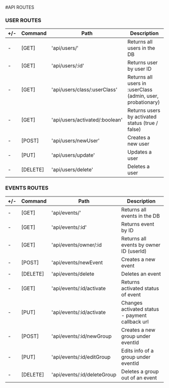 #API ROUTES

### USER ROUTES
| +/- | Command  | Path                           | Description                                                 |
| --- | -------- | ------------------------------ | ----------------------------------------------------------- |
| -   | [GET]    | 'api/users/'                   | Returns all users in the DB                                 |
| -   | [GET]    | 'api/users/:id'                | Returns user by user ID                                     |
| -   | [GET]    | 'api/users/class/:userClass'   | Returns all users in :userClass (admin, user, probationary) |
| -   | [GET]    | 'api/users/activated/:boolean' | Returns users by activated status (true / false)            |
| -   | [POST]   | 'api/users/newUser'            | Creates a new user                                          |
| -   | [PUT]    | 'api/users/update'             | Updates a user                                              |
| -   | [DELETE] | 'api/users/delete'             | Deletes a user                                              |


### EVENTS ROUTES
| +/- | Command  | Path                           | Description                                                 |
| --- | -------- | ------------------------------ | ----------------------------------------------------------- |
| -   | [GET]    | 'api/events/'                  | Returns all events in the DB                                |
| -   | [GET]    | 'api/events/:id'               | Returns event by ID                                         |
| -   | [GET]    | 'api/events/owner/:id          | Returns all events by owner ID (userId)                     |
| -   | [POST]   | 'api/events/newEvent           | Creates a new event                                         |
| -   | [DELETE] | 'api/events/delete             | Deletes an event                                            |
| -   | [GET]    | 'api/events/:id/activate       | Returns activated status of event                           |
| -   | [PUT]    | 'api/events/:id/activate       | Changes activated status - payment callback url             |
| -   | [POST]   | 'api/events/:id/newGroup       | Creates a new group under eventId                           |
| -   | [PUT]    | 'api/events/:id/editGroup      | Edits info of a group under eventId                         |
| -   | [DELETE] | 'api/events/:id/deleteGroup    | Deletes a group out of an event                             |
